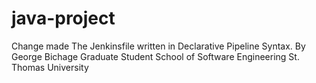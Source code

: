 # java-project
Change made
The Jenkinsfile written in Declarative Pipeline Syntax.
 By George Bichage
 Graduate Student School of Software Engineering
 St. Thomas University 
